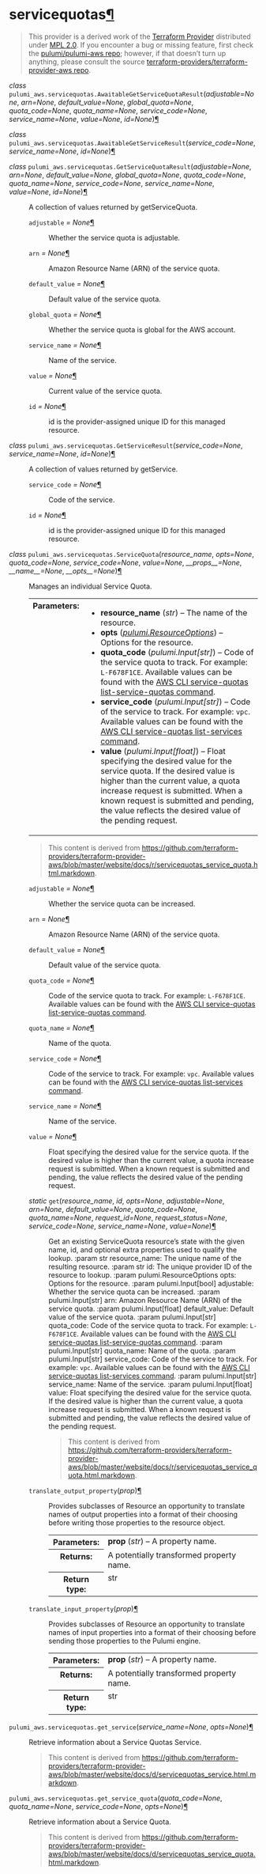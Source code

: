 ---
---

<div class="section" id="servicequotas">
<h1>servicequotas<a class="headerlink" href="#servicequotas" title="Permalink to this headline">¶</a></h1>
<blockquote>
<div>This provider is a derived work of the <a class="reference external" href="https://github.com/terraform-providers/terraform-provider-aws">Terraform Provider</a> distributed under
<a class="reference external" href="https://www.mozilla.org/en-US/MPL/2.0/">MPL 2.0</a>. If you encounter a bug or missing feature, first check the
<a class="reference external" href="https://github.com/pulumi/pulumi-aws/issues">pulumi/pulumi-aws repo</a>; however, if that doesn’t turn up
anything, please consult the source <a class="reference external" href="https://github.com/terraform-providers/terraform-provider-aws/issues">terraform-providers/terraform-provider-aws repo</a>.</div></blockquote>
<span class="target" id="module-pulumi_aws.servicequotas"></span><dl class="class">
<dt id="pulumi_aws.servicequotas.AwaitableGetServiceQuotaResult">
<em class="property">class </em><code class="descclassname">pulumi_aws.servicequotas.</code><code class="descname">AwaitableGetServiceQuotaResult</code><span class="sig-paren">(</span><em>adjustable=None</em>, <em>arn=None</em>, <em>default_value=None</em>, <em>global_quota=None</em>, <em>quota_code=None</em>, <em>quota_name=None</em>, <em>service_code=None</em>, <em>service_name=None</em>, <em>value=None</em>, <em>id=None</em><span class="sig-paren">)</span><a class="headerlink" href="#pulumi_aws.servicequotas.AwaitableGetServiceQuotaResult" title="Permalink to this definition">¶</a></dt>
<dd></dd></dl>

<dl class="class">
<dt id="pulumi_aws.servicequotas.AwaitableGetServiceResult">
<em class="property">class </em><code class="descclassname">pulumi_aws.servicequotas.</code><code class="descname">AwaitableGetServiceResult</code><span class="sig-paren">(</span><em>service_code=None</em>, <em>service_name=None</em>, <em>id=None</em><span class="sig-paren">)</span><a class="headerlink" href="#pulumi_aws.servicequotas.AwaitableGetServiceResult" title="Permalink to this definition">¶</a></dt>
<dd></dd></dl>

<dl class="class">
<dt id="pulumi_aws.servicequotas.GetServiceQuotaResult">
<em class="property">class </em><code class="descclassname">pulumi_aws.servicequotas.</code><code class="descname">GetServiceQuotaResult</code><span class="sig-paren">(</span><em>adjustable=None</em>, <em>arn=None</em>, <em>default_value=None</em>, <em>global_quota=None</em>, <em>quota_code=None</em>, <em>quota_name=None</em>, <em>service_code=None</em>, <em>service_name=None</em>, <em>value=None</em>, <em>id=None</em><span class="sig-paren">)</span><a class="headerlink" href="#pulumi_aws.servicequotas.GetServiceQuotaResult" title="Permalink to this definition">¶</a></dt>
<dd><p>A collection of values returned by getServiceQuota.</p>
<dl class="attribute">
<dt id="pulumi_aws.servicequotas.GetServiceQuotaResult.adjustable">
<code class="descname">adjustable</code><em class="property"> = None</em><a class="headerlink" href="#pulumi_aws.servicequotas.GetServiceQuotaResult.adjustable" title="Permalink to this definition">¶</a></dt>
<dd><p>Whether the service quota is adjustable.</p>
</dd></dl>

<dl class="attribute">
<dt id="pulumi_aws.servicequotas.GetServiceQuotaResult.arn">
<code class="descname">arn</code><em class="property"> = None</em><a class="headerlink" href="#pulumi_aws.servicequotas.GetServiceQuotaResult.arn" title="Permalink to this definition">¶</a></dt>
<dd><p>Amazon Resource Name (ARN) of the service quota.</p>
</dd></dl>

<dl class="attribute">
<dt id="pulumi_aws.servicequotas.GetServiceQuotaResult.default_value">
<code class="descname">default_value</code><em class="property"> = None</em><a class="headerlink" href="#pulumi_aws.servicequotas.GetServiceQuotaResult.default_value" title="Permalink to this definition">¶</a></dt>
<dd><p>Default value of the service quota.</p>
</dd></dl>

<dl class="attribute">
<dt id="pulumi_aws.servicequotas.GetServiceQuotaResult.global_quota">
<code class="descname">global_quota</code><em class="property"> = None</em><a class="headerlink" href="#pulumi_aws.servicequotas.GetServiceQuotaResult.global_quota" title="Permalink to this definition">¶</a></dt>
<dd><p>Whether the service quota is global for the AWS account.</p>
</dd></dl>

<dl class="attribute">
<dt id="pulumi_aws.servicequotas.GetServiceQuotaResult.service_name">
<code class="descname">service_name</code><em class="property"> = None</em><a class="headerlink" href="#pulumi_aws.servicequotas.GetServiceQuotaResult.service_name" title="Permalink to this definition">¶</a></dt>
<dd><p>Name of the service.</p>
</dd></dl>

<dl class="attribute">
<dt id="pulumi_aws.servicequotas.GetServiceQuotaResult.value">
<code class="descname">value</code><em class="property"> = None</em><a class="headerlink" href="#pulumi_aws.servicequotas.GetServiceQuotaResult.value" title="Permalink to this definition">¶</a></dt>
<dd><p>Current value of the service quota.</p>
</dd></dl>

<dl class="attribute">
<dt id="pulumi_aws.servicequotas.GetServiceQuotaResult.id">
<code class="descname">id</code><em class="property"> = None</em><a class="headerlink" href="#pulumi_aws.servicequotas.GetServiceQuotaResult.id" title="Permalink to this definition">¶</a></dt>
<dd><p>id is the provider-assigned unique ID for this managed resource.</p>
</dd></dl>

</dd></dl>

<dl class="class">
<dt id="pulumi_aws.servicequotas.GetServiceResult">
<em class="property">class </em><code class="descclassname">pulumi_aws.servicequotas.</code><code class="descname">GetServiceResult</code><span class="sig-paren">(</span><em>service_code=None</em>, <em>service_name=None</em>, <em>id=None</em><span class="sig-paren">)</span><a class="headerlink" href="#pulumi_aws.servicequotas.GetServiceResult" title="Permalink to this definition">¶</a></dt>
<dd><p>A collection of values returned by getService.</p>
<dl class="attribute">
<dt id="pulumi_aws.servicequotas.GetServiceResult.service_code">
<code class="descname">service_code</code><em class="property"> = None</em><a class="headerlink" href="#pulumi_aws.servicequotas.GetServiceResult.service_code" title="Permalink to this definition">¶</a></dt>
<dd><p>Code of the service.</p>
</dd></dl>

<dl class="attribute">
<dt id="pulumi_aws.servicequotas.GetServiceResult.id">
<code class="descname">id</code><em class="property"> = None</em><a class="headerlink" href="#pulumi_aws.servicequotas.GetServiceResult.id" title="Permalink to this definition">¶</a></dt>
<dd><p>id is the provider-assigned unique ID for this managed resource.</p>
</dd></dl>

</dd></dl>

<dl class="class">
<dt id="pulumi_aws.servicequotas.ServiceQuota">
<em class="property">class </em><code class="descclassname">pulumi_aws.servicequotas.</code><code class="descname">ServiceQuota</code><span class="sig-paren">(</span><em>resource_name</em>, <em>opts=None</em>, <em>quota_code=None</em>, <em>service_code=None</em>, <em>value=None</em>, <em>__props__=None</em>, <em>__name__=None</em>, <em>__opts__=None</em><span class="sig-paren">)</span><a class="headerlink" href="#pulumi_aws.servicequotas.ServiceQuota" title="Permalink to this definition">¶</a></dt>
<dd><p>Manages an individual Service Quota.</p>
<table class="docutils field-list" frame="void" rules="none">
<col class="field-name" />
<col class="field-body" />
<tbody valign="top">
<tr class="field-odd field"><th class="field-name">Parameters:</th><td class="field-body"><ul class="first last simple">
<li><strong>resource_name</strong> (<em>str</em>) – The name of the resource.</li>
<li><strong>opts</strong> (<a class="reference internal" href="../../pulumi/#pulumi.ResourceOptions" title="pulumi.ResourceOptions"><em>pulumi.ResourceOptions</em></a>) – Options for the resource.</li>
<li><strong>quota_code</strong> (<em>pulumi.Input</em><em>[</em><em>str</em><em>]</em>) – Code of the service quota to track. For example: <code class="docutils literal notranslate"><span class="pre">L-F678F1CE</span></code>. Available values can be found with the <a class="reference external" href="https://docs.aws.amazon.com/cli/latest/reference/service-quotas/list-service-quotas.html">AWS CLI service-quotas list-service-quotas command</a>.</li>
<li><strong>service_code</strong> (<em>pulumi.Input</em><em>[</em><em>str</em><em>]</em>) – Code of the service to track. For example: <code class="docutils literal notranslate"><span class="pre">vpc</span></code>. Available values can be found with the <a class="reference external" href="https://docs.aws.amazon.com/cli/latest/reference/service-quotas/list-services.html">AWS CLI service-quotas list-services command</a>.</li>
<li><strong>value</strong> (<em>pulumi.Input</em><em>[</em><em>float</em><em>]</em>) – Float specifying the desired value for the service quota. If the desired value is higher than the current value, a quota increase request is submitted. When a known request is submitted and pending, the value reflects the desired value of the pending request.</li>
</ul>
</td>
</tr>
</tbody>
</table>
<blockquote>
<div>This content is derived from <a class="reference external" href="https://github.com/terraform-providers/terraform-provider-aws/blob/master/website/docs/r/servicequotas_service_quota.html.markdown">https://github.com/terraform-providers/terraform-provider-aws/blob/master/website/docs/r/servicequotas_service_quota.html.markdown</a>.</div></blockquote>
<dl class="attribute">
<dt id="pulumi_aws.servicequotas.ServiceQuota.adjustable">
<code class="descname">adjustable</code><em class="property"> = None</em><a class="headerlink" href="#pulumi_aws.servicequotas.ServiceQuota.adjustable" title="Permalink to this definition">¶</a></dt>
<dd><p>Whether the service quota can be increased.</p>
</dd></dl>

<dl class="attribute">
<dt id="pulumi_aws.servicequotas.ServiceQuota.arn">
<code class="descname">arn</code><em class="property"> = None</em><a class="headerlink" href="#pulumi_aws.servicequotas.ServiceQuota.arn" title="Permalink to this definition">¶</a></dt>
<dd><p>Amazon Resource Name (ARN) of the service quota.</p>
</dd></dl>

<dl class="attribute">
<dt id="pulumi_aws.servicequotas.ServiceQuota.default_value">
<code class="descname">default_value</code><em class="property"> = None</em><a class="headerlink" href="#pulumi_aws.servicequotas.ServiceQuota.default_value" title="Permalink to this definition">¶</a></dt>
<dd><p>Default value of the service quota.</p>
</dd></dl>

<dl class="attribute">
<dt id="pulumi_aws.servicequotas.ServiceQuota.quota_code">
<code class="descname">quota_code</code><em class="property"> = None</em><a class="headerlink" href="#pulumi_aws.servicequotas.ServiceQuota.quota_code" title="Permalink to this definition">¶</a></dt>
<dd><p>Code of the service quota to track. For example: <code class="docutils literal notranslate"><span class="pre">L-F678F1CE</span></code>. Available values can be found with the <a class="reference external" href="https://docs.aws.amazon.com/cli/latest/reference/service-quotas/list-service-quotas.html">AWS CLI service-quotas list-service-quotas command</a>.</p>
</dd></dl>

<dl class="attribute">
<dt id="pulumi_aws.servicequotas.ServiceQuota.quota_name">
<code class="descname">quota_name</code><em class="property"> = None</em><a class="headerlink" href="#pulumi_aws.servicequotas.ServiceQuota.quota_name" title="Permalink to this definition">¶</a></dt>
<dd><p>Name of the quota.</p>
</dd></dl>

<dl class="attribute">
<dt id="pulumi_aws.servicequotas.ServiceQuota.service_code">
<code class="descname">service_code</code><em class="property"> = None</em><a class="headerlink" href="#pulumi_aws.servicequotas.ServiceQuota.service_code" title="Permalink to this definition">¶</a></dt>
<dd><p>Code of the service to track. For example: <code class="docutils literal notranslate"><span class="pre">vpc</span></code>. Available values can be found with the <a class="reference external" href="https://docs.aws.amazon.com/cli/latest/reference/service-quotas/list-services.html">AWS CLI service-quotas list-services command</a>.</p>
</dd></dl>

<dl class="attribute">
<dt id="pulumi_aws.servicequotas.ServiceQuota.service_name">
<code class="descname">service_name</code><em class="property"> = None</em><a class="headerlink" href="#pulumi_aws.servicequotas.ServiceQuota.service_name" title="Permalink to this definition">¶</a></dt>
<dd><p>Name of the service.</p>
</dd></dl>

<dl class="attribute">
<dt id="pulumi_aws.servicequotas.ServiceQuota.value">
<code class="descname">value</code><em class="property"> = None</em><a class="headerlink" href="#pulumi_aws.servicequotas.ServiceQuota.value" title="Permalink to this definition">¶</a></dt>
<dd><p>Float specifying the desired value for the service quota. If the desired value is higher than the current value, a quota increase request is submitted. When a known request is submitted and pending, the value reflects the desired value of the pending request.</p>
</dd></dl>

<dl class="staticmethod">
<dt id="pulumi_aws.servicequotas.ServiceQuota.get">
<em class="property">static </em><code class="descname">get</code><span class="sig-paren">(</span><em>resource_name</em>, <em>id</em>, <em>opts=None</em>, <em>adjustable=None</em>, <em>arn=None</em>, <em>default_value=None</em>, <em>quota_code=None</em>, <em>quota_name=None</em>, <em>request_id=None</em>, <em>request_status=None</em>, <em>service_code=None</em>, <em>service_name=None</em>, <em>value=None</em><span class="sig-paren">)</span><a class="headerlink" href="#pulumi_aws.servicequotas.ServiceQuota.get" title="Permalink to this definition">¶</a></dt>
<dd><p>Get an existing ServiceQuota resource’s state with the given name, id, and optional extra
properties used to qualify the lookup.
:param str resource_name: The unique name of the resulting resource.
:param str id: The unique provider ID of the resource to lookup.
:param pulumi.ResourceOptions opts: Options for the resource.
:param pulumi.Input[bool] adjustable: Whether the service quota can be increased.
:param pulumi.Input[str] arn: Amazon Resource Name (ARN) of the service quota.
:param pulumi.Input[float] default_value: Default value of the service quota.
:param pulumi.Input[str] quota_code: Code of the service quota to track. For example: <code class="docutils literal notranslate"><span class="pre">L-F678F1CE</span></code>. Available values can be found with the <a class="reference external" href="https://docs.aws.amazon.com/cli/latest/reference/service-quotas/list-service-quotas.html">AWS CLI service-quotas list-service-quotas command</a>.
:param pulumi.Input[str] quota_name: Name of the quota.
:param pulumi.Input[str] service_code: Code of the service to track. For example: <code class="docutils literal notranslate"><span class="pre">vpc</span></code>. Available values can be found with the <a class="reference external" href="https://docs.aws.amazon.com/cli/latest/reference/service-quotas/list-services.html">AWS CLI service-quotas list-services command</a>.
:param pulumi.Input[str] service_name: Name of the service.
:param pulumi.Input[float] value: Float specifying the desired value for the service quota. If the desired value is higher than the current value, a quota increase request is submitted. When a known request is submitted and pending, the value reflects the desired value of the pending request.</p>
<blockquote>
<div>This content is derived from <a class="reference external" href="https://github.com/terraform-providers/terraform-provider-aws/blob/master/website/docs/r/servicequotas_service_quota.html.markdown">https://github.com/terraform-providers/terraform-provider-aws/blob/master/website/docs/r/servicequotas_service_quota.html.markdown</a>.</div></blockquote>
</dd></dl>

<dl class="method">
<dt id="pulumi_aws.servicequotas.ServiceQuota.translate_output_property">
<code class="descname">translate_output_property</code><span class="sig-paren">(</span><em>prop</em><span class="sig-paren">)</span><a class="headerlink" href="#pulumi_aws.servicequotas.ServiceQuota.translate_output_property" title="Permalink to this definition">¶</a></dt>
<dd><p>Provides subclasses of Resource an opportunity to translate names of output properties
into a format of their choosing before writing those properties to the resource object.</p>
<table class="docutils field-list" frame="void" rules="none">
<col class="field-name" />
<col class="field-body" />
<tbody valign="top">
<tr class="field-odd field"><th class="field-name">Parameters:</th><td class="field-body"><strong>prop</strong> (<em>str</em>) – A property name.</td>
</tr>
<tr class="field-even field"><th class="field-name">Returns:</th><td class="field-body">A potentially transformed property name.</td>
</tr>
<tr class="field-odd field"><th class="field-name">Return type:</th><td class="field-body">str</td>
</tr>
</tbody>
</table>
</dd></dl>

<dl class="method">
<dt id="pulumi_aws.servicequotas.ServiceQuota.translate_input_property">
<code class="descname">translate_input_property</code><span class="sig-paren">(</span><em>prop</em><span class="sig-paren">)</span><a class="headerlink" href="#pulumi_aws.servicequotas.ServiceQuota.translate_input_property" title="Permalink to this definition">¶</a></dt>
<dd><p>Provides subclasses of Resource an opportunity to translate names of input properties into
a format of their choosing before sending those properties to the Pulumi engine.</p>
<table class="docutils field-list" frame="void" rules="none">
<col class="field-name" />
<col class="field-body" />
<tbody valign="top">
<tr class="field-odd field"><th class="field-name">Parameters:</th><td class="field-body"><strong>prop</strong> (<em>str</em>) – A property name.</td>
</tr>
<tr class="field-even field"><th class="field-name">Returns:</th><td class="field-body">A potentially transformed property name.</td>
</tr>
<tr class="field-odd field"><th class="field-name">Return type:</th><td class="field-body">str</td>
</tr>
</tbody>
</table>
</dd></dl>

</dd></dl>

<dl class="function">
<dt id="pulumi_aws.servicequotas.get_service">
<code class="descclassname">pulumi_aws.servicequotas.</code><code class="descname">get_service</code><span class="sig-paren">(</span><em>service_name=None</em>, <em>opts=None</em><span class="sig-paren">)</span><a class="headerlink" href="#pulumi_aws.servicequotas.get_service" title="Permalink to this definition">¶</a></dt>
<dd><p>Retrieve information about a Service Quotas Service.</p>
<blockquote>
<div>This content is derived from <a class="reference external" href="https://github.com/terraform-providers/terraform-provider-aws/blob/master/website/docs/d/servicequotas_service.html.markdown">https://github.com/terraform-providers/terraform-provider-aws/blob/master/website/docs/d/servicequotas_service.html.markdown</a>.</div></blockquote>
</dd></dl>

<dl class="function">
<dt id="pulumi_aws.servicequotas.get_service_quota">
<code class="descclassname">pulumi_aws.servicequotas.</code><code class="descname">get_service_quota</code><span class="sig-paren">(</span><em>quota_code=None</em>, <em>quota_name=None</em>, <em>service_code=None</em>, <em>opts=None</em><span class="sig-paren">)</span><a class="headerlink" href="#pulumi_aws.servicequotas.get_service_quota" title="Permalink to this definition">¶</a></dt>
<dd><p>Retrieve information about a Service Quota.</p>
<blockquote>
<div>This content is derived from <a class="reference external" href="https://github.com/terraform-providers/terraform-provider-aws/blob/master/website/docs/d/servicequotas_service_quota.html.markdown">https://github.com/terraform-providers/terraform-provider-aws/blob/master/website/docs/d/servicequotas_service_quota.html.markdown</a>.</div></blockquote>
</dd></dl>

</div>
